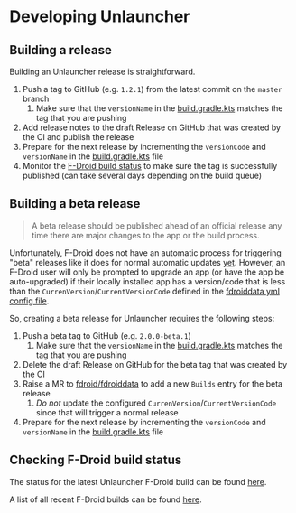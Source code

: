 # Developing Unlauncher

## Building a release

Building an Unlauncher release is straightforward.  

1. Push a tag to GitHub (e.g. `1.2.1`) from the latest commit on the `master` branch
    1. Make sure that the `versionName` in the [build.gradle.kts](./app/build.gradle.kts) matches the tag that you are pushing
1. Add release notes to the draft Release on GitHub that was created by the CI and publish the release
1. Prepare for the next release by incrementing the `versionCode` and `versionName` in the [build.gradle.kts](./app/build.gradle.kts) file
1. Monitor the [F-Droid build status](#checking-f-droid-build-status) to make sure the tag is successfully published (can take several days depending on the build queue)

## Building a beta release

> A beta release should be published ahead of an official release any time there are major changes to the app or the build process.

Unfortunately, F-Droid does not have an automatic process for triggering "beta" releases like it does for normal automatic updates [yet](https://gitlab.com/fdroid/fdroidserver/-/issues/161).
However, an F-Droid user will only be prompted to upgrade an app (or have the app be auto-upgraded) if their locally installed app has a version/code that is less than the `CurrenVersion`/`CurrentVersionCode` defined in the [fdroiddata yml config file](https://gitlab.com/fdroid/fdroiddata/-/blob/master/metadata/com.jkuester.unlauncher.yml).

So, creating a beta release for Unlauncher requires the following steps:

1. Push a beta tag to GitHub (e.g. `2.0.0-beta.1`)
   1. Make sure that the `versionName` in the [build.gradle.kts](./app/build.gradle.kts) matches the tag that you are pushing
1. Delete the draft Release on GitHub for the beta tag that was created by the CI
1. Raise a MR to [fdroid/fdroiddata](https://gitlab.com/fdroid/fdroiddata) to add a new `Builds` entry for the beta release
    1. _Do not_ update the configured `CurrenVersion`/`CurrentVersionCode` since that will trigger a normal release
1. Prepare for the next release by incrementing the `versionCode` and `versionName` in the [build.gradle.kts](./app/build.gradle.kts) file

## Checking F-Droid build status

The status for the latest Unlauncher F-Droid build can be found [here](https://gitlab.com/fdroid/fdroiddata/-/blob/master/metadata/com.jkuester.unlauncher.yml).

A list of all recent F-Droid builds can be found [here](https://f-droid.org/wiki/index.php?title=Special:RecentChanges&days=30&from=&hidebots=0&hideanons=1&hideliu=1&limit=500).
